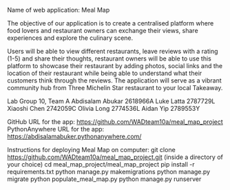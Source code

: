 

Name of web application: Meal Map


The objective of our application is to create a
centralised platform where food lovers and
restaurant owners can exchange their views,
share experiences and explore the culinary
scene.

Users will be able to view different restaurants,
leave reviews with a rating (1-5) and share their
thoughts, restaurant owners will be able to use
this platform to showcase their restaurant by
adding photos, social links and the location of
their restaurant while being able to understand
what their customers think through the reviews.
The application will serve as a
vibrant community hub from Three Michelin
Star restaurant to your local Takeaway.


Lab Group 10, Team A
Abdisalam Abukar 2618966A
Luke Latta 2787729L
Xiaoshi Chen 2742059C
Olivia Long 2774536L
Aidan Yip 2789553Y

GitHub URL for the app: https://github.com/WADteam10a/meal_map_project
PythonAnywhere URL for the app: https://abdisalamabuker.pythonanywhere.com/

Instructions for deploying Meal Map on computer:
git clone https://github.com/WADteam10a/meal_map_project.git (inside a directory of your choice)
cd meal_map_project/meal_map_project
pip install -r requirements.txt
python manage.py makemigrations
python manage.py migrate
python populate_meal_map.py
python manage.py runserver
